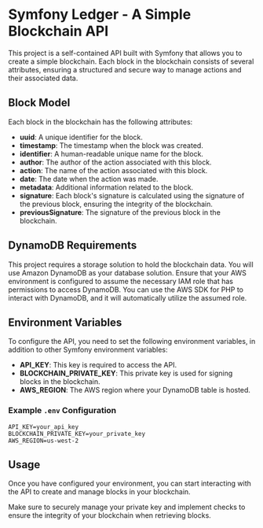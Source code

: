 # Symfony Ledger - A Simple Blockchain API

This project is a self-contained API built with Symfony that allows you to create a simple blockchain. Each block in the blockchain consists of several attributes, ensuring a structured and secure way to manage actions and their associated data.

## Block Model

Each block in the blockchain has the following attributes:

- **uuid**: A unique identifier for the block.
- **timestamp**: The timestamp when the block was created.
- **identifier**: A human-readable unique name for the block.
- **author**: The author of the action associated with this block.
- **action**: The name of the action associated with this block.
- **date**: The date when the action was made.
- **metadata**: Additional information related to the block.
- **signature**: Each block's signature is calculated using the signature of the previous block, ensuring the integrity of the blockchain.
- **previousSignature**: The signature of the previous block in the blockchain.

## DynamoDB Requirements

This project requires a storage solution to hold the blockchain data. You will use Amazon DynamoDB as your database solution.
Ensure that your AWS environment is configured to assume the necessary IAM role that has permissions to access DynamoDB. You can use the AWS SDK for PHP to interact with DynamoDB, and it will automatically utilize the assumed role.

## Environment Variables

To configure the API, you need to set the following environment variables, in addition to other Symfony environment variables:

- **API_KEY**: This key is required to access the API.
- **BLOCKCHAIN_PRIVATE_KEY**: This private key is used for signing blocks in the blockchain.
- **AWS_REGION**: The AWS region where your DynamoDB table is hosted.

### Example `.env` Configuration

```dotenv
API_KEY=your_api_key
BLOCKCHAIN_PRIVATE_KEY=your_private_key
AWS_REGION=us-west-2
```

## Usage

Once you have configured your environment, you can start interacting with the API to create and manage blocks in your blockchain.

Make sure to securely manage your private key and implement checks to ensure the integrity of your blockchain when retrieving blocks.